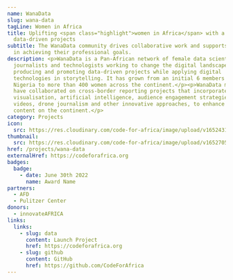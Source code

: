 ```yaml
---
name: WanaData
slug: wana-data
tagLine: Women in Africa
title: Uplifting <span class="highlight">women in Africa</span> with a focus on
  data-driven projects
subtitle: The WanaData community drives collaborative work and supports members
  in achieving their professional goals.
description: <p>WanaData is a Pan-African network of female data scientists,
  journalists and technologists working to change the digital landscape by
  producing and promoting data-driven projects while applying digital
  technologies in storytelling. It has grown from an initial 6 members in
  Nigeria to more than 400 women across the continent.</p><p>WanaData members
  have collaborated on cross-border reporting projects that incorporate data
  visualisation, artificial intelligence, audience engagement strategies, social
  videos, drone journalism and other innovative approaches, to enhance news
  content on the continent.</p>
category: Projects
icon:
  src: https://res.cloudinary.com/code-for-africa/image/upload/v1652431239/codeforafrica/icons/Type_WanaData_neqwtm.svg
thumbnail:
  src: https://res.cloudinary.com/code-for-africa/image/upload/v1652705959/codeforafrica/images/Property_1_WanaData_t3tbex.jpg
href: /projects/wana-data
externalHref: https://codeforafrica.org
badges:
  badge:
    - date: June 30th 2022
      name: Award Name
partners:
  - AFD
  - Pulitzer Center
donors:
  - innovateAFRICA
links:
  links:
    - slug: data
      content: Launch Project
      href: https://codeforafrica.org
    - slug: github
      content: GitHub
      href: https://github.com/CodeForAfrica
---
```

